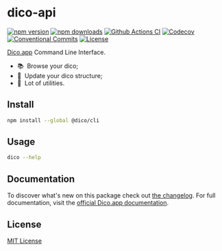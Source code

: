 # dico-api

[![npm version][npm-version-src]][npm-version-href]
[![npm downloads][npm-downloads-src]][npm-downloads-href]
[![Github Actions CI][github-actions-ci-src]][github-actions-ci-href]
[![Codecov][codecov-src]][codecov-href]
[![Conventional Commits][conventional-commits-src]][conventional-commits-href]
[![License][license-src]][license-href]

[Dico.app][dico] Command Line Interface.

- 📚 &nbsp;Browse your dico;
- 🎏 &nbsp;Update your dico structure;
- 🧰 &nbsp;Lot of utilities.

## Install

```bash
npm install --global @dico/cli
```

## Usage

```bash
dico --help
```

## Documentation

To discover what's new on this package check out [the changelog][changelog]. For full documentation, visit the [official Dico.app documentation][dico-docs].

## License

[MIT License](./LICENSE)

<!-- Links -->

[dico]: https://dico.app
[dico-docs]: https://docs.dico.io/cli
[changelog]: /CHANGELOG.md

<!-- Badges -->

[npm-version-src]: https://img.shields.io/npm/v/@dico/cli/latest.svg
[npm-version-href]: https://npmjs.com/package/@dico/cli
[npm-downloads-src]: https://img.shields.io/npm/dm/@dico/cli.svg
[npm-downloads-href]: https://npmjs.com/package/@dico/cli
[github-actions-ci-src]: https://github.com/dico-app/dico-cli/workflows/ci/badge.svg
[github-actions-ci-href]: https://github.com/dico-app/dico-cli/actions?query=workflow%3Aci
[codecov-src]: https://img.shields.io/codecov/c/github/dico-app/dico-cli.svg
[codecov-href]: https://codecov.io/gh/dico-app/dico-cli
[conventional-commits-src]: https://img.shields.io/badge/Conventional%20Commits-1.0.0-yellow.svg
[conventional-commits-href]: https://conventionalcommits.org
[license-src]: https://img.shields.io/npm/l/@dico/cli.svg
[license-href]: https://npmjs.com/package/@dico/cli
